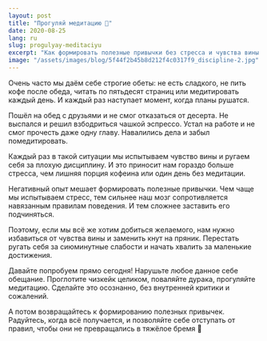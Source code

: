 ```yaml
---
layout: post
title: "Прогуляй медитацию 🤭"
date: 2020-08-25
lang: ru
slug: progulyay-meditaciyu
excerpt: "Как формировать полезные привычки без стресса и чувства вины."
image: "/assets/images/blog/5f44f2b45b8d212f4c0317f9_discipline-2.jpg"
---
```


<p>Очень часто мы даём себе строгие обеты: не есть сладкого, не пить кофе после обеда, читать по пятьдесят страниц или медитировать каждый день. И каждый раз наступает момент, когда планы рушатся.</p><p>Пошёл на обед с друзьями и не смог отказаться от десерта. Не выспался и решил взбодриться чашкой эспрессо. Устал на работе и не смог прочесть даже одну главу. Навалились дела и забыл помедитировать.</p><p>Каждый раз в такой ситуации мы испытываем чувство вины и ругаем себя за плохую дисциплину. И это приносит нам гораздо больше стресса, чем лишняя порция кофеина или один день без медитации.</p><p>Негативный опыт мешает формировать полезные привычки. Чем чаще мы испытываем стресс, тем сильнее наш мозг сопротивляется навязанным правилам поведения. И тем сложнее заставить его подчиняться.</p><p>Поэтому, если мы всё же хотим добиться желаемого, нам нужно избавиться от чувства вины и заменить кнут на пряник. Перестать ругать себя за сиюминутные слабости и начать хвалить за маленькие достижения.</p><p>Давайте попробуем прямо сегодня! Нарушьте любое данное себе обещание. Проглотите чизкейк целиком, поваляйте дурака, прогуляйте медитацию. Сделайте это осознанно, без внутренней критики и сожалений.</p><p>А потом возвращайтесь к формированию полезных привычек. Радуйтесь, когда всё получается, и позволяйте себе отступать от правил, чтобы они не превращались в тяжёлое бремя 🤗</p><p>‍</p>